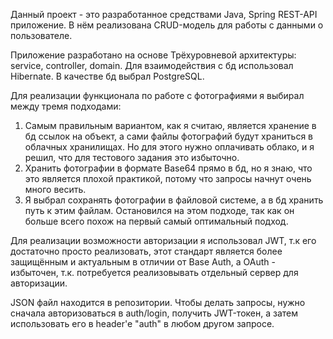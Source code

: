 Данный проект - это разработанное средствами Java, Spring REST-API приложение. В нём реализована CRUD-модель для работы с данными о пользователе.

Приложение разработано на основе Трёхуровневой архитектуры: service, controller, domain. Для взаимодействия с бд использовал Hibernate. В качестве бд выбрал PostgreSQL.

Для реализации функционала по работе с фотографиями я выбирал между тремя подходами:
1) Самым правильным вариантом, как я считаю, является хранение в бд ссылок на объект, а сами файлы фотографий будут храниться в облачных хранилищах. Но для этого нужно оплачивать облако, и я решил, что для тестового задания это избыточно.
2) Хранить фотографии в формате Base64 прямо в бд, но я знаю, что это является плохой практикой, потому что запросы начнут очень много весить.
3) Я выбрал сохранять фотографии в файловой системе, а в бд хранить путь к этим файлам. Остановился на этом подходе, так как он больше всего похож на первый самый оптимальный подход.

Для реализации возможности авторизации я использовал JWT, т.к его достаточно просто реализовать, этот стандарт является более защищённым и актуальным в отличии от Base Auth, а OAuth - избыточен, т.к. потребуется реализовывать отдельный сервер для авторизации.

JSON файл находится в репозитории. Чтобы делать запросы, нужно сначала авторизоваться в auth/login, получить JWT-токен, а затем использовать его в header'e "auth" в любом другом запросе.
